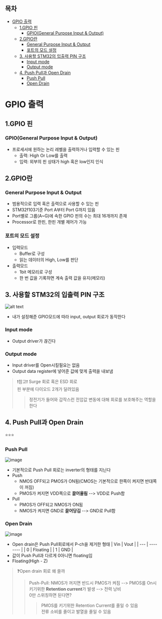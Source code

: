 ## 목차
- [GPIO 출력](#gpio-출력)
  - [1.GPIO 핀](#1gpio-핀)
    - [GPIO(General Purpose Input \& Output)](#gpiogeneral-purpose-input--output)
  - [2.GPIO란](#2gpio란)
    - [General Purpose Input \& Output](#general-purpose-input--output)
    - [포트의 모드 설정](#포트의-모드-설정)
  - [3. 사용할 STM32의 입출력 PIN 구조](#3-사용할-stm32의-입출력-pin-구조)
    - [Input mode](#input-mode)
    - [Output mode](#output-mode)
  - [4. Push Pull과 Open Drain](#4-push-pull과-open-drain)
    - [Push Pull](#push-pull)
    - [Open Drain](#open-drain)
# GPIO 출력
## 1.GPIO 핀
### GPIO(General Purpose Input & Output)
- 프로세서에 원하는 논리 레벨을 출력하거나 입력할 수 있는 핀
  - 출력: High Or Low를 출력
  - 입력: 외부의 핀 상태가 high 혹은 low인지 인식
## 2.GPIO란
### General Purpose Input & Output
- 범용적으로 입력 혹은 출력으로 사용할 수 있는 핀
- STM32f103기준 Port A부터 Port G까지 있음
- Port별로 그룹(A~G)에 속한 GPIO 핀의 수는 최대 16개까지 존재
- Processor로 한핀, 한핀 개별 제어가 가능

### 포트의 모드 설정
- 입력모드
  - Buffer로 구성
  - 읽는 데이터의 High, Low를 판단
- 출력모드
  - 1bit 메모리로 구성
  - 한 번 값을 기록하면 계속 출력 값을 유지(메모리)

## 3. 사용할 STM32의 입출력 PIN 구조
![alt text](image-4.png)
- 내가 설정해준 GPIO모드에 따라 input, output 회로가 동작한다
### Input mode
- Output driver가 끊긴다
### Output mode
- Input driver를 Open시킬필요는 없음
- Output data register에 넣어준 값에 맞게 출력을 내보냄

> ❗참고❗ Surge 회로 혹은 ESD 회로<br>
> 핀 부분에 다이오드 2개가 달려있음
> > 정전기가 들어와 갑작스런 전압값 변동에 대해 회로를 보호해주는 역할을 한다

## 4. Push Pull과 Open Drain
⭐⭐⭐
### Push Pull
![image](https://img1.daumcdn.net/thumb/R1280x0/?scode=mtistory2&fname=https%3A%2F%2Fblog.kakaocdn.net%2Fdn%2FbN4B3v%2FbtsB6vWVW9s%2F3Q9B6iYORUnHeBgLupnh20%2Fimg.png)
- 기본적으로 Push Pull 회로는 inverter의 형태를 지닌다
- Push
  - NMOS OFF되고 PMOS가 ON됨(CMOS는 기본적으로 한쪽이 켜지면 반대쪽이 꺼짐)
  - PMOS가 켜지면 VDD쪽으로 **끌어올림** --> VDD로 Push함
- Pull
  - PMOS가 OFF되고 NMOS가 ON됨
  - NMOS가 켜지면 GND로 **끌어당김** --> GND로 Pull함

### Open Drain
![image](https://img1.daumcdn.net/thumb/R1280x0/?scode=mtistory2&fname=https%3A%2F%2Fblog.kakaocdn.net%2Fdn%2FdhkNWM%2Fbtsq7b1QHOg%2FYVP8zUo8OkENVXHJ6d6PF1%2Fimg.png)
- Open drain은 Push Pull회로에서 P-ch을 제거한 형태
| Vin | Vout     |
| --- | -------- |
| 0   | Floating |
| 1   | GND      |
- 값이 Push Pull과 다르게 0아니면 floating임
- Floating(High - Z)

> ❓Open drain 회로 왜 쓸까
> > Push-Pull: NMOS가 꺼지면 반드시 PMOS가 켜짐 --> PMOS를 On시키기위한 **Retention current**가 발생 --> 전력 낭비<br>
> > 0만 스위칭하면 된다면?
> >> PMOS를 키기위한 Retention Current를 줄일 수 있음<br>
> >> 전류 소비를 줄이고 발열을 줄일 수 있음

